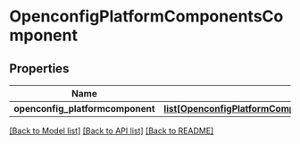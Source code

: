 # OpenconfigPlatformComponentsComponent

## Properties
Name | Type | Description | Notes
------------ | ------------- | ------------- | -------------
**openconfig_platformcomponent** | [**list[OpenconfigPlatformComponentsOpenconfigplatformcomponentsComponent]**](OpenconfigPlatformComponentsOpenconfigplatformcomponentsComponent.md) |  | [optional] 

[[Back to Model list]](../README.md#documentation-for-models) [[Back to API list]](../README.md#documentation-for-api-endpoints) [[Back to README]](../README.md)


